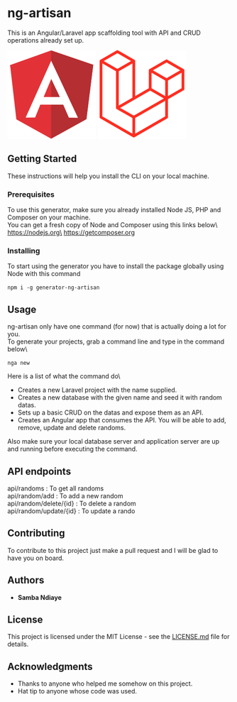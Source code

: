 # ng-artisan
This is an Angular/Laravel app scaffolding tool with API and CRUD operations already set up.

![Image](./images/angular-icon.svg) ![Image](./images/Logomark.svg)

## Getting Started

These instructions will help you install the CLI on your local machine.

### Prerequisites

To use this generator, make sure you already installed Node JS, PHP and Composer on your machine.\
You can get a fresh copy of Node and Composer using this links below\ 
https://nodejs.org\
https://getcomposer.org

### Installing

To start using the generator you have to install the package globally using Node with this command

```
npm i -g generator-ng-artisan
```

## Usage

ng-artisan only have one command (for now) that is actually doing a lot for you.\
To generate your projects, grab a command line and type in the command below\

```
nga new
```
Here is a list of what the command do\
*  Creates a new Laravel project with the name supplied.
*  Creates a new database with the given name and seed it with random datas.
*  Sets up a basic CRUD on the datas and expose them as an API.
*  Creates an Angular app that consumes the API. You will be able to add, remove, update and delete randoms.

Also make sure your local database server and application server are up and running before executing the command.

## API endpoints
api/randoms            : To get all randoms\
api/random/add         : To add a new random\
api/random/delete/{id} : To delete a random\
api/random/update/{id} : To update a rando


## Contributing

To contribute to this project just make a pull request and I will be glad to have you on board.

## Authors

* **Samba Ndiaye**

## License

This project is licensed under the MIT License - see the [LICENSE.md](LICENSE.md) file for details.

## Acknowledgments

* Thanks to anyone who helped me somehow on this project.
* Hat tip to anyone whose code was used.

